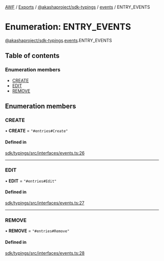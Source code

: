 [AWF](../README.md) / [Exports](../modules.md) / [@akashaproject/sdk-typings](../modules/_akashaproject_sdk_typings.md) / [events](../modules/_akashaproject_sdk_typings.events.md) / ENTRY_EVENTS

# Enumeration: ENTRY\_EVENTS

[@akashaproject/sdk-typings](../modules/_akashaproject_sdk_typings.md).[events](../modules/_akashaproject_sdk_typings.events.md).ENTRY_EVENTS

## Table of contents

### Enumeration members

- [CREATE](_akashaproject_sdk_typings.events.ENTRY_EVENTS.md#create)
- [EDIT](_akashaproject_sdk_typings.events.ENTRY_EVENTS.md#edit)
- [REMOVE](_akashaproject_sdk_typings.events.ENTRY_EVENTS.md#remove)

## Enumeration members

### CREATE

• **CREATE** = `"#entries#Create"`

#### Defined in

[sdk/typings/src/interfaces/events.ts:26](https://github.com/AKASHAorg/akasha-world-framework/blob/d41b6a20/sdk/typings/src/interfaces/events.ts#L26)

___

### EDIT

• **EDIT** = `"#entries#Edit"`

#### Defined in

[sdk/typings/src/interfaces/events.ts:27](https://github.com/AKASHAorg/akasha-world-framework/blob/d41b6a20/sdk/typings/src/interfaces/events.ts#L27)

___

### REMOVE

• **REMOVE** = `"#entries#Remove"`

#### Defined in

[sdk/typings/src/interfaces/events.ts:28](https://github.com/AKASHAorg/akasha-world-framework/blob/d41b6a20/sdk/typings/src/interfaces/events.ts#L28)
